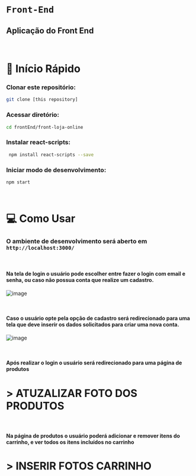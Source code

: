 # `Front-End`

## Aplicação do Front End

<br/>

# 🏁 Início Rápido

### Clonar este repositório:

```bash
git clone [this repository]
```

### Acessar diretório:

```bash
cd frontEnd/front-loja-online
```

### Instalar react-scripts:

```bash
 npm install react-scripts --save
```

### Iniciar modo de desenvolvimento:

```bash
npm start
```

<br/>

# 💻 Como Usar

### O ambiente de desenvolvimento será aberto em `http://localhost:3000/`

<br/>

#### Na tela de login o usuário pode escolher entre fazer o login com email e senha, ou caso não possua conta que realize um cadastro.

![image](https://github.com/IMT-ArcaTron/ProjetoLojaOnline/assets/100366691/b0f6f860-6a5e-4a8b-86d8-3be0605ed9f7)

<br/>

#### Caso o usuário opte pela opção de cadastro será redirecionado para uma tela que deve inserir os dados solicitados para criar uma nova conta.

![image](https://github.com/IMT-ArcaTron/ProjetoLojaOnline/assets/100366691/c4539278-bbd8-492e-b44b-5dbca54708e6)

<br/>

#### Após realizar o login o usuário será redirecionado para uma página de produtos
 # **> ATUZALIZAR FOTO DOS PRODUTOS**

<br/>

#### Na página de produtos o usuário poderá adicionar e remover itens do carrinho, e ver todos os itens incluídos no carrinho
 
 # **> INSERIR FOTOS CARRINHO**